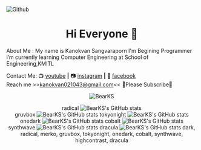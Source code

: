 ![Github](https://user-images.githubusercontent.com/56060226/101707637-34dc9280-3abe-11eb-99b6-d6cbffa7e114.png)


<h1 align="center">Hi Everyone 👋</h1>
About Me : 
My name is Kanokvan Sangvaraporn
I'm Begining Programmer
I’m currently learning Computer Engineering at School of Engineering,KMITL

Contact Me:
📺 [youtube][youtube] **|** 
📷 [instagram][instagram] **|**
📮 [facebook][facebook]
<br> Reach me >>kanokvan021043@gmail.com<<
<a align="center">📌Please Subscribe📌

[youtube]: https://www.youtube.com/channel/UCFkNe3FN5NvhyYZU1ndWfsg
[instagram]: https://www.instagram.com/ks_pamai/
[facebook]: https://www.facebook.com/kanokvan.sangvaraporn/

<p><img align="center" src="https://github-readme-stats.vercel.app/api/top-langs?username=BearKS&show_icons=true&locale=en&layout=compact&theme=monokai" alt="BearKS" /></p>

   radical
![BearKS's GitHub stats](https://github-readme-stats.vercel.app/api?username=BearKS&show_icons=true&theme=radical)  
  gruvbox
![BearKS's GitHub stats](https://github-readme-stats.vercel.app/api?username=BearKS&show_icons=true&theme=gruvbox)
  tokyonight
![BearKS's GitHub stats](https://github-readme-stats.vercel.app/api?username=BearKS&show_icons=true&theme=tokyonight)
  onedark
  ![BearKS's GitHub stats](https://github-readme-stats.vercel.app/api?username=BearKS&show_icons=true&theme=onedark)
  cobalt
![BearKS's GitHub stats](https://github-readme-stats.vercel.app/api?username=BearKS&show_icons=true&theme=cobalt)
   synthwave
![BearKS's GitHub stats](https://github-readme-stats.vercel.app/api?username=BearKS&show_icons=true&theme=synthwave)
dracula
![BearKS's GitHub stats](https://github-readme-stats.vercel.app/api?username=BearKS&show_icons=true&theme=dracula)
dark, radical, merko, gruvbox, tokyonight, onedark, cobalt, synthwave, highcontrast, dracula
